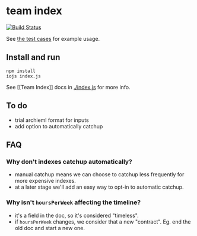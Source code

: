 team index
====

[![Build Status](https://secure.travis-ci.org/joshwnj/team-index.png)](http://travis-ci.org/joshwnj/team-index)

See [the test cases](./tests/index.js) for example usage.

Install and run
----

```
npm install
iojs index.js
```

See [[Team Index]] docs in [./index.js](./index.js) for more info.


To do
----

- trial archieml format for inputs
- add option to automatically catchup


FAQ
----

### Why don't indexes catchup automatically?

- manual catchup means we can choose to catchup less frequently for more expensive indexes.
- at a later stage we'll add an easy way to opt-in to automatic catchup.

### Why isn't `hoursPerWeek` affecting the timeline?

- it's a field in the doc, so it's considered "timeless".
- if `hoursPerWeek` changes, we consider that a new "contract". Eg. end the old doc and start a new one.
